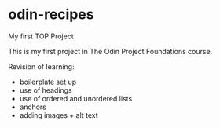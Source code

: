 # odin-recipes
My first TOP Project

This is my first project in The Odin Project Foundations course.

Revision of learning:
- boilerplate set up
- use of headings
- use of ordered and unordered lists
- anchors
- adding images + alt text